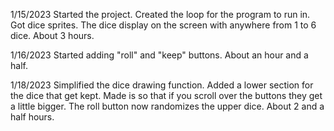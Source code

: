 1/15/2023
Started the project. Created the loop for the program to run in. Got dice sprites. The dice display on the screen with anywhere from 1 to 6 dice. About 3 hours.

1/16/2023
Started adding "roll" and "keep" buttons. About an hour and a half.

1/18/2023
Simplified the dice drawing function. Added a lower section for the dice that get kept. Made is so that if you scroll over the buttons they get a little bigger. The roll button now randomizes the upper dice. About 2 and a half hours.
